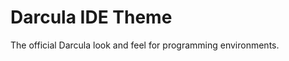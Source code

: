 Darcula IDE Theme
=================

The official Darcula look and feel for programming environments.
